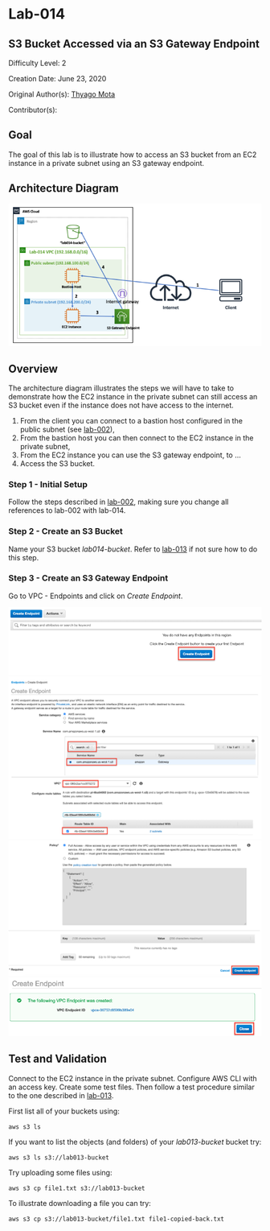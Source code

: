 # Lab-014

## S3 Bucket Accessed via an S3 Gateway Endpoint

Difficulty Level: 2

Creation Date: June 23, 2020

Original Author(s): [Thyago Mota](https://github.com/thyagomota)

Contributor(s):

## Goal
The goal of this lab is to illustrate how to access an S3 bucket from an EC2 instance in a private subnet using an S3 gateway endpoint.

## Architecture Diagram

![lab-014-arch-01](images/lab-014-arch-01.png)

## Overview
The architecture diagram illustrates the steps we will have to take to demonstrate how the EC2 instance in the private subnet can still access an S3 bucket even if the instance does not have access to the internet.

1. From the client you can connect to a bastion host configured in the public subnet (see [lab-002](../lab-002)),
2. From the bastion host you can then connect to the EC2 instance in the private subnet,
3. From the EC2 instance you can use the S3 gateway endpoint, to ...
4. Access the S3 bucket.  

### Step 1 - Initial Setup

Follow the steps described in [lab-002](../lab-002), making sure you change all references to lab-002 with lab-014.

### Step 2 - Create an S3 Bucket

Name your S3 bucket *lab014-bucket*. Refer to [lab-013](../lab-013) if not sure how to do this step.   

### Step 3 - Create an S3 Gateway Endpoint

Go to VPC - Endpoints and click on *Create Endpoint*.

![lab-014-scrn-01](images/lab-014-scrn-01.png)
![lab-014-scrn-02](images/lab-014-scrn-02.png)
![lab-014-scrn-03](images/lab-014-scrn-03.png)
![lab-014-scrn-04](images/lab-014-scrn-04.png)

## Test and Validation
Connect to the EC2 instance in the private subnet. Configure AWS CLI with an access key. Create some test files. Then follow a test procedure similar to the one described in [lab-013](../lab-013).

First list all of your buckets using:

```
aws s3 ls
```

If you want to list the objects (and folders) of your *lab013-bucket* bucket try:

```
aws s3 ls s3://lab013-bucket
```

Try uploading some files using:

```
aws s3 cp file1.txt s3://lab013-bucket
```

To illustrate downloading a file you can try:

```
aws s3 cp s3://lab013-bucket/file1.txt file1-copied-back.txt
```
